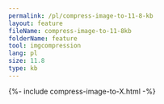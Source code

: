 ```yaml
---
permalink: /pl/compress-image-to-11-8-kb
layout: feature
fileName: compress-image-to-11-8kb
folderName: feature
tool: imgcompression
lang: pl
size: 11.8
type: kb
---
```


{%- include compress-image-to-X.html -%}
